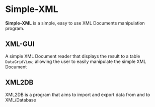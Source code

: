 # Simple-XML
**Simple-XML**  is a simple, easy to use XML Documents manipulation program.

## XML-GUI
A simple XML Document reader that displays the result to a table `DataGridView`, allowing the user to easily manipulate the simple XML Document

## XML2DB
XML2DB is a program that aims to import and export data from and to XML/Database 

